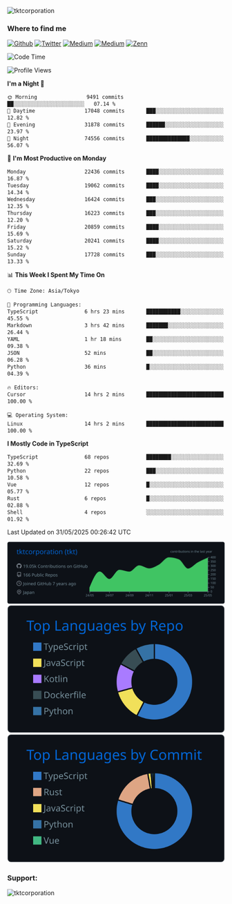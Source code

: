 <p align="left"> <img src="https://komarev.com/ghpvc/?username=tktcorporation&label=Profile%20views&color=0e75b6&style=flat" alt="tktcorporation" /> </p>

<h3>Where to find me</h3>
<p>
<a href="https://github.com/tktcorporation" target="_blank"><img alt="Github" src="https://img.shields.io/badge/GitHub-%2312100E.svg?&style=for-the-badge&logo=Github&logoColor=white" /></a>
<a href="https://twitter.com/tktcorporation" target="_blank"><img alt="Twitter" src="https://img.shields.io/badge/twitter-%231DA1F2.svg?&style=for-the-badge&logo=twitter&logoColor=white" /></a>
<a href="https://www.linkedin.com/in/tktcorporation" target="_blank"><img alt="Medium" src="https://img.shields.io/badge/linkdin-0a66c2.svg?&style=for-the-badge&logo=linkedin&logoColor=white" /></a>
<a href="https://qiita.com/tktcorporation" target="_blank"><img alt="Medium" src="https://img.shields.io/badge/qiita-55C500.svg?&style=for-the-badge&logo=qiita&logoColor=white" /></a>
<a href="https://zenn.dev/tktcorporation" target="_blank"><img alt="Zenn" src="https://img.shields.io/badge/Zenn-3EA8FF.svg?&style=for-the-badge&logo=Zenn&logoColor=white" /></a>
</p>
  
<!--START_SECTION:waka-->
![Code Time](http://img.shields.io/badge/Code%20Time-2%2C402%20hrs%2024%20mins-blue)

![Profile Views](http://img.shields.io/badge/Profile%20Views-4-blue)

**I'm a Night 🦉** 

```text
🌞 Morning                9491 commits        ██░░░░░░░░░░░░░░░░░░░░░░░   07.14 % 
🌆 Daytime                17048 commits       ███░░░░░░░░░░░░░░░░░░░░░░   12.82 % 
🌃 Evening                31878 commits       ██████░░░░░░░░░░░░░░░░░░░   23.97 % 
🌙 Night                  74556 commits       ██████████████░░░░░░░░░░░   56.07 % 
```
📅 **I'm Most Productive on Monday** 

```text
Monday                   22436 commits       ████░░░░░░░░░░░░░░░░░░░░░   16.87 % 
Tuesday                  19062 commits       ████░░░░░░░░░░░░░░░░░░░░░   14.34 % 
Wednesday                16424 commits       ███░░░░░░░░░░░░░░░░░░░░░░   12.35 % 
Thursday                 16223 commits       ███░░░░░░░░░░░░░░░░░░░░░░   12.20 % 
Friday                   20859 commits       ████░░░░░░░░░░░░░░░░░░░░░   15.69 % 
Saturday                 20241 commits       ████░░░░░░░░░░░░░░░░░░░░░   15.22 % 
Sunday                   17728 commits       ███░░░░░░░░░░░░░░░░░░░░░░   13.33 % 
```


📊 **This Week I Spent My Time On** 

```text
🕑︎ Time Zone: Asia/Tokyo

💬 Programming Languages: 
TypeScript               6 hrs 23 mins       ███████████░░░░░░░░░░░░░░   45.55 % 
Markdown                 3 hrs 42 mins       ███████░░░░░░░░░░░░░░░░░░   26.44 % 
YAML                     1 hr 18 mins        ██░░░░░░░░░░░░░░░░░░░░░░░   09.38 % 
JSON                     52 mins             ██░░░░░░░░░░░░░░░░░░░░░░░   06.28 % 
Python                   36 mins             █░░░░░░░░░░░░░░░░░░░░░░░░   04.39 % 

🔥 Editors: 
Cursor                   14 hrs 2 mins       █████████████████████████   100.00 % 

💻 Operating System: 
Linux                    14 hrs 2 mins       █████████████████████████   100.00 % 
```

**I Mostly Code in TypeScript** 

```text
TypeScript               68 repos            ████████░░░░░░░░░░░░░░░░░   32.69 % 
Python                   22 repos            ███░░░░░░░░░░░░░░░░░░░░░░   10.58 % 
Vue                      12 repos            █░░░░░░░░░░░░░░░░░░░░░░░░   05.77 % 
Rust                     6 repos             █░░░░░░░░░░░░░░░░░░░░░░░░   02.88 % 
Shell                    4 repos             ░░░░░░░░░░░░░░░░░░░░░░░░░   01.92 % 
```




 Last Updated on 31/05/2025 00:26:42 UTC
<!--END_SECTION:waka-->

[![](https://raw.githubusercontent.com/tktcorporation/tktcorporation/master/profile-summary-card-output/github_dark/0-profile-details.svg)](https://github.com/vn7n24fzkq/github-profile-summary-cards)
[![](https://raw.githubusercontent.com/tktcorporation/tktcorporation/master/profile-summary-card-output/github_dark/1-repos-per-language.svg)](https://github.com/vn7n24fzkq/github-profile-summary-cards) [![](https://raw.githubusercontent.com/tktcorporation/tktcorporation/master/profile-summary-card-output/github_dark/2-most-commit-language.svg)](https://github.com/vn7n24fzkq/github-profile-summary-cards)

<h3 align="left">Support:</h3>
<p><a href="https://www.buymeacoffee.com/tktcorporation"> <img align="left" src="https://cdn.buymeacoffee.com/buttons/v2/default-yellow.png" height="50" width="210" alt="tktcorporation" /></a></p><br><br>
